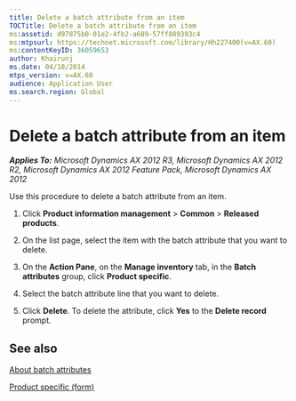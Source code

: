 ```yaml
---
title: Delete a batch attribute from an item
TOCTitle: Delete a batch attribute from an item
ms:assetid: d97875b0-01e2-4fb2-a689-57ff889393c4
ms:mtpsurl: https://technet.microsoft.com/library/Hh227400(v=AX.60)
ms:contentKeyID: 36059653
author: Khairunj
ms.date: 04/18/2014
mtps_version: v=AX.60
audience: Application User
ms.search.region: Global
---
```


# Delete a batch attribute from an item 


_**Applies To:** Microsoft Dynamics AX 2012 R3, Microsoft Dynamics AX 2012 R2, Microsoft Dynamics AX 2012 Feature Pack, Microsoft Dynamics AX 2012_

Use this procedure to delete a batch attribute from an item.

1.  Click **Product information management** \> **Common** \> **Released products**.

2.  On the list page, select the item with the batch attribute that you want to delete.

3.  On the **Action Pane**, on the **Manage inventory** tab, in the **Batch attributes** group, click **Product specific**.

4.  Select the batch attribute line that you want to delete.

5.  Click **Delete**. To delete the attribute, click **Yes** to the **Delete record** prompt.

## See also

[About batch attributes](about-batch-attributes.md)

[Product specific (form)](https://technet.microsoft.com/library/hh227369\(v=ax.60\))

  


